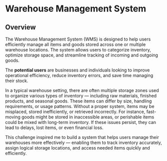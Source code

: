 # Warehouse Management System

## Overview
The Warehouse Management System (WMS) is designed to help users efficiently manage all items and goods stored across one or multiple warehouse locations. The system allows users to categorize inventory, optimize storage space, and streamline tracking of incoming and outgoing goods.

The **potential users** are businesses and individuals looking to improve operational efficiency, reduce inventory errors, and save time managing their stock.

In a typical warehouse setting, there are often multiple storage zones used to organize various types of inventory — including raw materials, finished products, and seasonal goods. These items can differ by size, handling requirements, or usage patterns. Without a proper system, items may be misplaced, stored inefficiently, or retrieved incorrectly. For instance, fast-moving goods might be stored in inaccessible areas, or perishable items could be mixed with long-term inventory. If these issues persist, they can lead to delays, lost items, or even financial loss. 

This challenge inspired me to build a system that helps users manage their warehouses more effectively — enabling them to track inventory accurately, assign logical storage locations, and access needed items quickly and efficiently.
